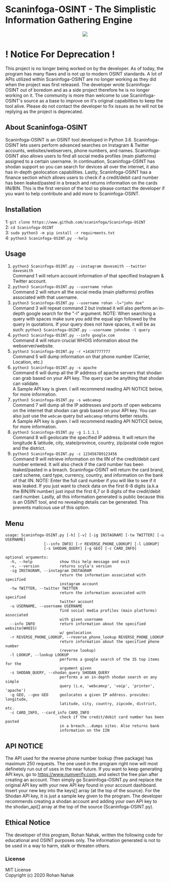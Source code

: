# Scaninfoga-OSINT - The Simplistic Information Gathering Engine
<p align="center">
  <img src="file:///root/Desktop/Scaninfoga-OSINT/Scaninfoga-OSINT.PNG/Screen%20Shot%202020-05-10%20at%206.43.35%20AM.png?raw=true">
</p>

# ! Notice For Deprecation !
This project is no longer being worked on by the developer. As of today, the program has many flaws and is not up to modern OSINT standards. A lot of APIs utilized within Scaninfoga-OSINT are no longer working as they did when the project was first released. The developer wrote Scaninfoga-OSINT out of boredom and as a side project therefore he is no longer working on it. The community is more than welcome to use Scaninfoga-OSINT's source as a base to improve on it's original capabilities to keep the tool alive. Please do not contact the developer to fix issues as he will not be replying as the project is deprecated. 

## About Scaninfoga-OSINT
Scaninfoga-OSINT is an OSINT tool developed in Python 3.6. Scaninfoga-OSINT lets users perform advanced searches on Instagram & Twitter accounts, websites/webservers, phone numbers, and names. Scaninfoga-OSINT also allows users to find all social media profiles (main platforms) assigned to a certain username. In continuation, Scaninfoga-OSINT has shodan support so you can search for devices all over the internet, it also has in-depth geolocation capabilities. Lastly, Scaninfoga-OSINT has a finance section which allows users to check if a credit/debit card number has been leaked/pasted in a breach and returns information on the cards IIN/BIN. This is the first version of the tool so please contact the developer if you want to help contribute and add more to Scaninfoga-OSINT.

## Installation
1: ```git clone https://www.github.com/scaninfoga/Scaninfoga-OSINT```<br/>
2: ```cd Scaninfoga-OSINT```<br/>
3: ```sudo python3 -m pip install -r requirments.txt```<br/>
4: ```python3 Scaninfoga-OSINT.py --help```<br/>

## Usage
1. ```python3 Scaninfoga-OSINT.py --instagram davesmith --twitter davesmith```<br/>
Command 1 will return account information of that specified Instagram & Twitter account.<br/>
2. ```python3 Scaninfoga-OSINT.py --username rohan```<br/>
Command 2 will return all the social media (main platforms) profiles associated with that username.<br/>
3. ```python3 Scaninfoga-OSINT.py --username rohan -l="john doe"```<br/>
Command 3 will repeat command 2 but instead it will also perform an in-depth google search for the "-l" argument. NOTE: When searching a query with spaces make sure you add the equal sign followed by the query in quotations. If your query does not have spaces, it will be as such: ```python3 Scaninfoga-OSINT.py --username johndoe -l query```<br/>
4. ```python3 Scaninfoga-OSINT.py --info google.com```<br/>
Command 4 will return crucial WHOIS information about the webserver/website.
5. ```python3 Scaninfoga-OSINT.py -r +14167777777```<br/>
Command 5 will dump information on that phone number (Carrier, Location, etc.)<br/>
6. ```python3 Scaninfoga-OSINT.py -s apache```<br/>
Command 6 will dump all the IP address of apache servers that shodan can grab based on your API key. The query can be anything that shodan can validate.<br/>
A Sample API key is given. I will recommend reading API NOTICE below, for more information.<br/>
7. ```python3 Scaninfoga-OSINT.py -s webcamxp```<br/>
Command 7 will dump all the IP addresses and ports of open webcams on the internet that shodan can grab based on your API key. You can also just use the ``webcam`` query but ``webcamxp`` returns better results.<br/>
A Sample API key is given. I will recommend reading API NOTICE below, for more information.<br/>
8. ```python3 Scaninfoga-OSINT.py -g 1.1.1.1```<br/>
Command 8 will geolocate the specified IP address. It will return the longitude & latitude, city, state/province, country, zip/postal code region and the district.<br/>
9. ```python3 Scaninfoga-OSINT.py -c 123456789123456```<br/>
Command 9 will retrieve information on the IIN of the credit/debit card number entered. It will also check if the card number has been leaked/pasted in a breach. Scaninfoga-OSINT will return the card brand, card scheme, card type, currency, country, and information on the bank of that IIN. NOTE: Enter the full card number if you will like to see if it was leaked. If you just want to check data on the first 6-8 digits (a.k.a the BIN/IIN number) just input the first 6,7 or 8 digits of the credit/debit card number. Lastly, all this information generated is public because this is an OSINT tool, and no revealing details can be generated. This prevents malicous use of this option. 

## Menu
```
usage: Scaninfoga-OSINT.py [-h] [-v] [-ig INSTAGRAM] [-tw TWITTER] [-u USERNAME]
                 [--info INFO] [-r REVERSE_PHONE_LOOKUP] [-l LOOKUP]
                 [-s SHODAN_QUERY] [-g GEO] [-c CARD_INFO]

optional arguments:
  -h, --help            show this help message and exit
  -v, --version         returns scyla's version
  -ig INSTAGRAM, --instagram INSTAGRAM
                        return the information associated with specified
                        instagram account
  -tw TWITTER, --twitter TWITTER
                        return the information associated with specified
                        twitter account
  -u USERNAME, --username USERNAME
                        find social media profiles (main platforms) associated
                        with given username
  --info INFO           return information about the specified website(WHOIS)
                        w/ geolocation
  -r REVERSE_PHONE_LOOKUP, --reverse_phone_lookup REVERSE_PHONE_LOOKUP
                        return information about the specified phone number
                        (reverse lookup)
  -l LOOKUP, --lookup LOOKUP
                        performs a google search of the 35 top items for the
                        argument given
  -s SHODAN_QUERY, --shodan_query SHODAN_QUERY
                        performs a an in-depth shodan search on any simple
                        query (i.e, 'webcamxp', 'voip', 'printer', 'apache')
  -g GEO, --geo GEO     geolocates a given IP address. provides: longitude,
                        latitude, city, country, zipcode, district, etc.
  -c CARD_INFO, --card_info CARD_INFO
                        check if the credit/debit card number has been pasted
                        in a breach...dumps sites. Also returns bank
                        information on the IIN
```
## API NOTICE
The API used for the reverse phone number lookup (free package) has maximum 250 requests. The one used in the program right now will most definetely run out of uses in the near future. If you want to keep generating API keys, go to https://www.numverify.com, and select the free plan after creating an account. Then simply go Scaninfoga-OSINT.py and replace the original API key with your new API key found in your account dashboard. Insert your new key into the keys[] array (at the top of the source). For the Shodan API key, it is just a sample key given to the program. The developer recommends creating a shodan account and adding your own API key to the shodan_api[] array at the top of the source (Scaninfoga-OSINT.py). 


## Ethical Notice
The developer of this program, Rohan Nahak, written the following code for educational and OSINT purposes only. The information generated is not to be used in a way to harm, stalk or threaten others. 

### License
MIT License<br/>
Copyright (c) 2020 Rohan Nahak
